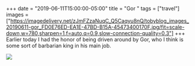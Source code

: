+++
date = "2019-06-11T15:00:00-05:00"
title = "Gor "
tags = ["travel"]
images = ["https://imagedelivery.net/zJmFZzaNuqC_Q5Caqyu8nQ/tobyblog_images_20190611-gor_FD0E76ED-EA1E-47BD-B15A-45473400170F.jpg/fit=scale-down,w=780,sharpen=1,f=auto,q=0.9,slow-connection-quality=0.3"]
+++
Earlier today I had the honor of being driven around by Gor, who I think is some sort of barbarian king in his main job. 

![](https://imagedelivery.net/zJmFZzaNuqC_Q5Caqyu8nQ/tobyblog_images_20190611-gor_FD0E76ED-EA1E-47BD-B15A-45473400170F.jpg/fit=scale-down,w=780,sharpen=1,f=auto,q=0.9,slow-connection-quality=0.3)
